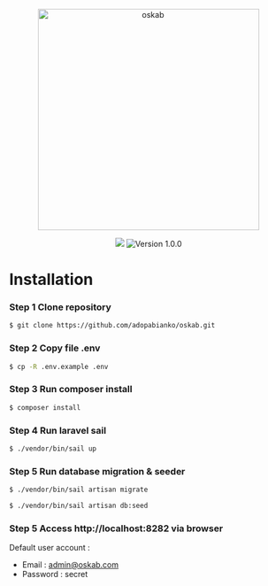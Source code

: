 <p align="center">
  <a href="#"><img alt="oskab" src="https://user-images.githubusercontent.com/8348927/101473721-c2b06480-397c-11eb-9d08-b7b30d445049.png" width="400"/></a>
</p>

<p align="center">
<a href="https://laravel.com"><img src="https://img.shields.io/badge/made%20with-Laravel-red"></a>
<img src="https://img.shields.io/badge/version-1.0.0-blueviolet" alt="Version 1.0.0">
</p>

# Installation

### Step 1 Clone repository

```bash
$ git clone https://github.com/adopabianko/oskab.git
```

### Step 2 Copy file .env

```bash
$ cp -R .env.example .env
```

### Step 3 Run composer install

```bash
$ composer install
```

### Step 4 Run laravel sail

```bash
$ ./vendor/bin/sail up
```

### Step 5 Run database migration & seeder
```bash
$ ./vendor/bin/sail artisan migrate
```

```bash
$ ./vendor/bin/sail artisan db:seed
```

### Step 5 Access http://localhost:8282 via browser

Default user account :
 - Email : admin@oskab.com
 - Password : secret